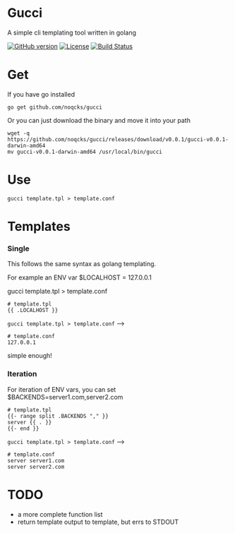 # Gucci

A simple cli templating tool written in golang

[![GitHub version](https://badge.fury.io/gh/noqcks%2Fgucci.svg)](https://badge.fury.io/gh/noqcks%2Fgucci)
[![License](https://img.shields.io/github/license/noqcks/gucci.svg)](https://github.com/noqcks/gucci/blob/master/LICENSE)
[![Build Status](https://travis-ci.org/noqcks/gucci.svg?branch=master)](https://travis-ci.org/noqcks/gucci)

# Get

If you have go installed

```
go get github.com/noqcks/gucci
```

Or you can just download the binary and move it into your path

```
wget -q https://github.com/noqcks/gucci/releases/download/v0.0.1/gucci-v0.0.1-darwin-amd64
mv gucci-v0.0.1-darwin-amd64 /usr/local/bin/gucci
```


# Use

```
gucci template.tpl > template.conf
```

# Templates

### Single

This follows the same syntax as golang templating.

For example an ENV var $LOCALHOST = 127.0.0.1

gucci template.tpl > template.conf


```
# template.tpl
{{ .LOCALHOST }}
```

`gucci template.tpl > template.conf` -->

```
# template.conf
127.0.0.1
```

simple enough!

### Iteration

For iteration of ENV vars, you can set $BACKENDS=server1.com,server2.com

```
# template.tpl
{{- range split .BACKENDS "," }}
server {{ . }}
{{- end }}
```

`gucci template.tpl > template.conf` -->


```
# template.conf
server server1.com
server server2.com
```

# TODO

- a more complete function list
- return template output to template, but errs to STDOUT
